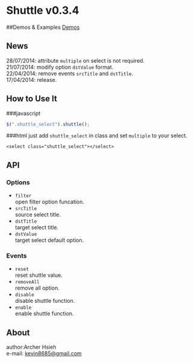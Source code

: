 Shuttle v0.3.4
============
##Demos & Examples
[Demos](http://archerproxyserver.appspot.com/jquery-shuttle/examples/index.html)

## News
28/07/2014: attribute `multiple` on select is not required.<br/>
21/07/2014: modify option `dstValue` format.<br/>
22/04/2014: remove events `srcTitle` and `dstTitle`.<br/>
17/04/2014: release.

## How to Use It
###javascript
``` javascript
$(".shuttle_select").shuttle();
```
###html
just add `shuttle_select` in class and set `multiple` to your select.
```
<select class="shuttle_select"></select>
```
## API
### Options
- `filter` <br/>open filter option funcation.
- `srcTitle` <br/>source select title.
- `dstTitle` <br/>target select title.
- `dstValue` <br/>target select default option.

### Events
- `reset` <br/>reset shuttle value.
- `removeAll` <br/>remove all option.
- `disable` <br/>disable shuttle function.
- `enable` <br/>enable shuttle function.

## About
author:Archer Hsieh<br/>
e-mail: kevin8685@gmail.com
